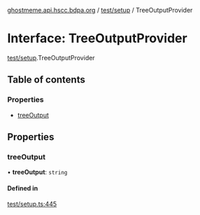 [ghostmeme.api.hscc.bdpa.org][1] / [test/setup][2] / TreeOutputProvider

# Interface: TreeOutputProvider

[test/setup][2].TreeOutputProvider

## Table of contents

### Properties

- [treeOutput][3]

## Properties

### treeOutput

• **treeOutput**: `string`

#### Defined in

[test/setup.ts:445][4]

[1]: ../README.md
[2]: ../modules/test_setup.md
[3]: test_setup.TreeOutputProvider.md#treeoutput
[4]:
  https://github.com/nhscc/ghostmeme.api.hscc.bdpa.org/blob/9eb38c4/test/setup.ts#L445
